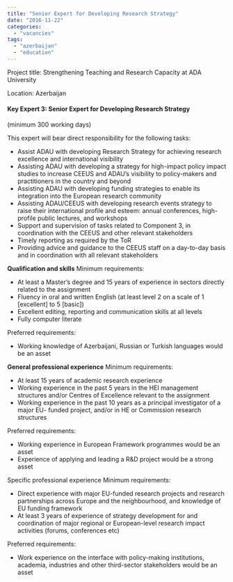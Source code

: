```yaml
---
title: "Senior Expert for Developing Research Strategy"
date: "2016-11-22"
categories: 
  - "vacancies"
tags: 
  - "azerbaijan"
  - "education"
---
```


Project title: Strengthening Teaching and Research Capacity at ADA University

Location: Azerbaijan

#### Key Expert 3: Senior Expert for Developing Research Strategy

(minimum 300 working days)

This expert will bear direct responsibility for the following tasks:

- Assist ADAU with developing Research Strategy for achieving research excellence and international visibility
- Assisting ADAU with developing a strategy for high-impact policy impact studies to increase CEEUS and ADAU’s visibility to policy-makers and practitioners in the country and beyond
- Assisting ADAU with developing funding strategies to enable its integration into the European research community
- Assisting ADAU/CEEUS with developing research events strategy to raise their international profile and esteem: annual conferences, high-profile public lectures, and workshops
- Support and supervision of tasks related to Component 3, in coordination with the CEEUS and other relevant stakeholders
- Timely reporting as required by the ToR
- Providing advice and guidance to the CEEUS staff on a day-to-day basis and in coordination with all relevant stakeholders

**Qualification and skills** Minimum requirements:

- At least a Master’s degree and 15 years of experience in sectors directly related to the assignment
- Fluency in oral and written English (at least level 2 on a scale of 1 \[excellent\] to 5 \[basic\])
- Excellent editing, reporting and communication skills at all levels
- Fully computer literate

Preferred requirements:

- Working knowledge of Azerbaijani, Russian or Turkish languages would be an asset
    

**General professional experience** Minimum requirements:

- At least 15 years of academic research experience
- Working experience in the past 5 years in the HEI management structures and/or Centres of Excellence relevant to the assignment
- Working experience in the past 10 years as a principal investigator of a major EU- funded project, and/or in HE or Commission research structures

Preferred requirements:

- Working experience in European Framework programmes would be an asset
- Experience of applying and leading a R&D project would be a strong asset

Specific professional experience Minimum requirements:

- Direct experience with major EU-funded research projects and research partnerships across Europe and the neighbourhood, and knowledge of EU funding framework
- At least 3 years of experience of strategy development for and coordination of major regional or European-level research impact activities (forums, conferences etc)

Preferred requirements:

- Work experience on the interface with policy-making institutions, academia, industries and other third-sector stakeholders would be an asset
